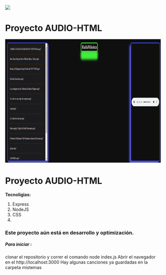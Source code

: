 <p align='left'>
    <img src='https://static.wixstatic.com/media/85087f_0d84cbeaeb824fca8f7ff18d7c9eaafd~mv2.png/v1/fill/w_160,h_30,al_c,q_85,usm_0.66_1.00_0.01/Logo_completo_Color_1PNG.webp' </img>
</p>

# Proyecto AUDIO-HTML

<p align="left">
  <img height="400" src="public\RafaMusica.png" />
</p>

# Proyecto AUDIO-HTML

**Tecnoligias:**
1. Express
2. NodeJS
3. CSS
4.  

### Este proyecto aún está en desarrollo y optimización.


##### Para iniciar :
clonar el repositorio y correr el comando node index.js
Abrir el navegador en el  http://localhost:3000
Hay algunas canciones ya guardadas en la carpeta mistemas



